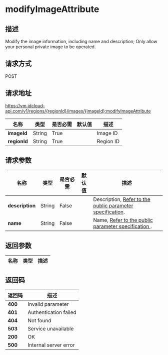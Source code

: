# modifyImageAttribute


## 描述
Modify the image information,  including name and description; Only allow your personal private image to be operated.


## 请求方式
POST

## 请求地址
https://vm.jdcloud-api.com/v1/regions/{regionId}/images/{imageId}:modifyImageAttribute

|名称|类型|是否必需|默认值|描述|
|---|---|---|---|---|
|**imageId**|String|True||Image ID|
|**regionId**|String|True||Region ID|

## 请求参数
|名称|类型|是否必需|默认值|描述|
|---|---|---|---|---|
|**description**|String|False||Description, <a href="https://www.jdcloud.com/help/detail/3870/isCatalog/1 ">Refer to the public parameter specification</a>.|
|**name**|String|False||Name, <a href="https://www.jdcloud.com/help/detail/3870/isCatalog/1">Refer to the public parameter specification </a>.|


## 返回参数
|名称|类型|描述|
|---|---|---|



## 返回码
|返回码|描述|
|---|---|
|**400**|Invalid parameter|
|**401**|Authentication failed|
|**404**|Not found|
|**503**|Service unavailable|
|**200**|OK|
|**500**|Internal server error|
